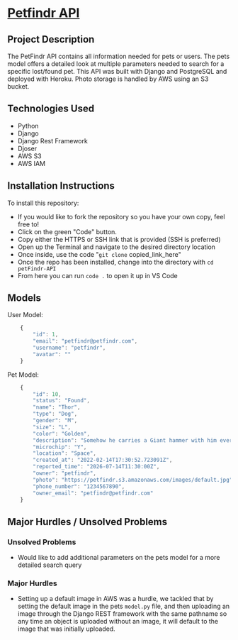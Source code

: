 # [Petfindr API](https://petfindr-api.herokuapp.com/pets/)

## Project Description

The PetFindr API contains all information needed for pets or users. The pets model offers a detailed look at multiple parameters needed to search for a specific lost/found pet. This API was built with Django and PostgreSQL and deployed with Heroku. Photo storage is handled by AWS using an S3 bucket. 

## Technologies Used

- Python
- Django
- Django Rest Framework
- Djoser
- AWS S3
- AWS IAM

## Installation Instructions

To install this repository:

- If you would like to fork the repository so you have your own copy, feel free to!
- Click on the green "Code" button.
- Copy either the HTTPS or SSH link that is provided (SSH is preferred)
- Open up the Terminal and navigate to the desired directory location
- Once inside, use the code "`git clone` copied_link_here"
- Once the repo has been installed, change into the directory with `cd petFindr-API`
- From here you can run `code .` to open it up in VS Code


## Models

User Model:
```js
    {
        "id": 1,
        "email": "petfindr@petfindr.com",
        "username": "petfindr",
        "avatar": ""
    }
```

Pet Model:
```js
    {
        "id": 10,
        "status": "Found",
        "name": "Thor",
        "type": "Dog",
        "gender": "M",
        "size": "L",
        "color": "Golden",
        "description": "Somehow he carries a Giant hammer with him everywhere he goes.",
        "microchip": "Y",
        "location": "Space",
        "created_at": "2022-02-14T17:30:52.723091Z",
        "reported_time": "2026-07-14T11:30:00Z",
        "owner": "petfindr",
        "photo": "https://petfindr.s3.amazonaws.com/images/default.jpg",
        "phone_number": "1234567890",
        "owner_email": "petfindr@petfindr.com"
    }
```

## Major Hurdles / Unsolved Problems

### Unsolved Problems

- Would like to add additional parameters on the pets model for a more detailed search query

### Major Hurdles

- Setting up a default image in AWS was a hurdle, we tackled that by setting the default image in the pets `model.py` file, and then uploading an image through the Django REST framework with the same pathname so any time an object is uploaded without an image, it will default to the image that was initially uploaded. 
